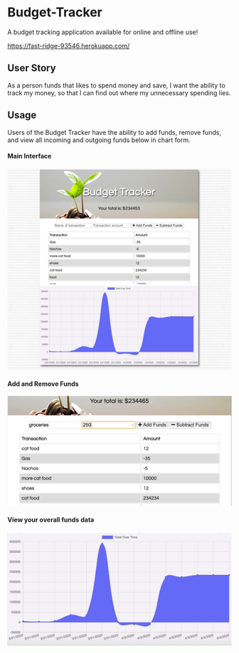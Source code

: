 # Budget-Tracker
A budget tracking application available for online and offline use! 
<br>

https://fast-ridge-93546.herokuapp.com/


## User Story
As a person funds that likes to spend money and save, I want the ability to track my money, so that I can find out where my unnecessary spending lies.

## Usage
Users of the Budget Tracker have the ability to add funds, remove funds, and view all incoming and outgoing funds below in chart form.

#### Main Interface
![Main View](./public/images/mainView.png)

#### Add and Remove Funds
![Add View](./public/images/addView.png)

#### View your overall funds data
![Chart View](./public/images/chart.png)